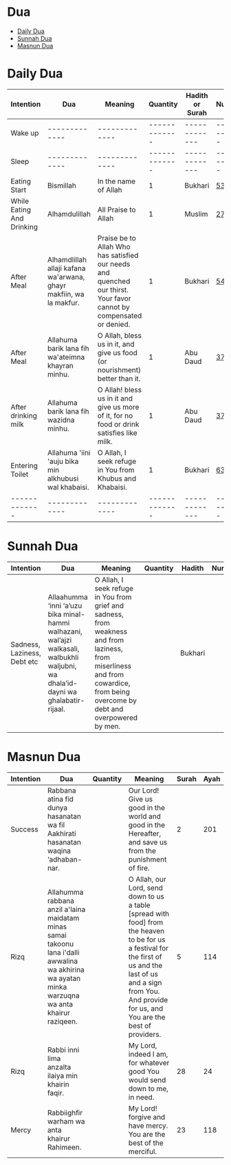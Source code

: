 <h1> Dua </h1>

- [Daily Dua](#daily-dua)
- [Sunnah Dua](#sunnah-dua)
- [Masnun Dua](#masnun-dua)



# Daily Dua


| Intention | Dua | Meaning | Quantity | Hadith or Surah | Number |
| ------------- | ------------- | ------------- | ------------- | ------------- | ------------- |
| Wake up | ------------- | ------------- | ------------- | ------------- | ------------- |
| Sleep | ------------- | ------------- | ------------- | ------------- | ------------- |
| Eating Start | Bismillah | In the name of Allah | 1 | Bukhari | [5376](https://sunnah.com/bukhari/70/4) |
| While Eating And Drinking | Alhamdulillah | All Praise to Allah | 1 | Muslim | [2734a](https://sunnah.com/muslim/48/123) |
| After Meal | Alhamdlillah allaji kafana wa'arwana, ghayr makfiin, wa la makfur. | Praise be to Allah Who has satisfied our needs and quenched our thirst. Your favor cannot by compensated or denied. | 1 | Bukhari | [5459](https://sunnah.com/bukhari/70/88) |
| After Meal | Allahuma barik lana fih wa'ateimna khayran minhu. | O Allah, bless us in it, and give us food (or nourishment) better than it. | 1 | Abu Daud | [3730](https://sunnah.com/abudawud:3730) |
| After drinking milk | Allahuma barik lana fih wazidna minhu. | O Allah! bless us in it and give us more of it, for no food or drink satisfies like milk. | 1 | Abu Daud | [3730](https://sunnah.com/abudawud:3730) |
| Entering Toilet | Allahuma 'iini 'auju bika min alkhubusi wal khabaisi. | O Allah, I seek refuge in You from Khubus and Khabaisi. | 1 | Bukhari | [6322](https://sunnah.com/bukhari/80/19) |
| ------------- | ------------- | ------------- | ------------- | ------------- | ------------- |


# Sunnah Dua

| Intention | Dua | Meaning | Quantity | Hadith | Number |
| ------------- | ------------- | ------------- | ------------- | ------------- | ------------- |
| Sadness, Laziness, Debt etc |Allaahumma ‘inni ‘a’uzu bika minal-hammi walhazani, wal’ajzi walkasali, walbukhli waljubni, wa dhala’id-dayni wa ghalabatir-rijaal. | O Allah, I seek refuge in You from grief and sadness, from weakness and from laziness, from miserliness and from cowardice, from being overcome by debt and overpowered by men. | | Bukhari |  |

# Masnun Dua

| Intention | Dua | Quantity | Meaning | Surah | Ayah |
| ------------- | ------------- | ------------- | ------------- | ------------- | ------------- |
| Success | Rabbana atina fid dunya hasanatan wa fil Aakhirati hasanatan waqina ‘adhaban-nar. |  | Our Lord! Give us good in the world and good in the Hereafter, and save us from the punishment of fire. | 2 | 201 |
| Rizq | Allahumma rabbana anzil a'laina maidatam minas samai takoonu lana i'dalli awwalina wa akhirina wa ayatan minka warzuqna wa anta khairur raziqeen. | | O Allah, our Lord, send down to us a table [spread with food] from the heaven to be for us a festival for the first of us and the last of us and a sign from You. And provide for us, and You are the best of providers. | 5 | 114 |
| Rizq | Rabbi inni lima anzalta ilaiya min khairin faqir. | | My Lord, indeed I am, for whatever good You would send down to me, in need. | 28 | 24 |
| Mercy | Rabbiighfir warham wa anta khairur Rahimeen. |  | My Lord! forgive and have mercy. You are the best of the merciful. | 23 | 118 |

